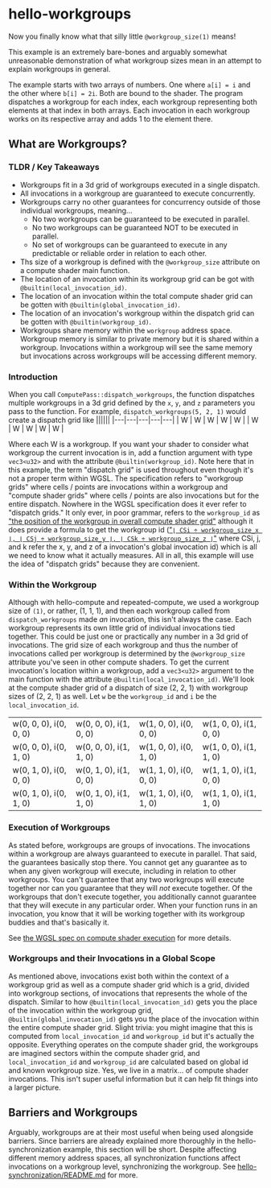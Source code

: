# hello-workgroups

Now you finally know what that silly little `@workgroup_size(1)` means!

This example is an extremely bare-bones and arguably somewhat unreasonable demonstration of what workgroup sizes mean in an attempt to explain workgroups in general.

The example starts with two arrays of numbers. One where `a[i] = i` and the other where `b[i] = 2i`. Both are bound to the shader. The program dispatches a workgroup for each index, each workgroup representing both elements at that index in both arrays. Each invocation in each workgroup works on its respective array and adds 1 to the element there.

## What are Workgroups?

### TLDR / Key Takeaways

- Workgroups fit in a 3d grid of workgroups executed in a single dispatch.
- All invocations in a workgroup are guaranteed to execute concurrently.
- Workgroups carry no other guarantees for concurrency outside of those individual workgroups, meaning...
  - No two workgroups can be guaranteed to be executed in parallel.
  - No two workgroups can be guaranteed NOT to be executed in parallel.
  - No set of workgroups can be guaranteed to execute in any predictable or reliable order in relation to each other.
- Ths size of a workgroup is defined with the `@workgroup_size` attribute on a compute shader main function.
- The location of an invocation within its workgroup grid can be got with `@builtin(local_invocation_id)`.
- The location of an invocation within the total compute shader grid can be gotten with `@builtin(global_invocation_id)`.
- The location of an invocation's workgroup within the dispatch grid can be gotten with `@builtin(workgroup_id)`.
- Workgroups share memory within the `workgroup` address space. Workgroup memory is similar to private memory but it is shared within a workgroup. Invocations within a workgroup will see the same memory but invocations across workgroups will be accessing different memory.

### Introduction

When you call `ComputePass::dispatch_workgroups`, the function dispatches multiple workgroups in a 3d grid defined by the `x`, `y`, and `z` parameters you pass to the function. For example, `dispatch_workgroups(5, 2, 1)` would create a dispatch grid like
||||||
|---|---|---|---|---|
| W | W | W | W | W |
| W | W | W | W | W |

Where each W is a workgroup. If you want your shader to consider what workgroup the current invocation is in, add a function argument with type `vec3<u32>` and with the attribute `@builtin(workgroup_id)`. Note here that in this example, the term "dispatch grid" is used throughout even though it's not a proper term within WGSL. The specification refers to "workgroup grids" where cells / points are invocations within a workgroup and "compute shader grids" where cells / points are also invocations but for the entire dispatch. Nowhere in the WGSL specification does it ever refer to "dispatch grids." It only ever, in poor grammar, refers to the `workgroup_id` as ["the position of the workgroup in overall compute shader grid"](https://www.w3.org/TR/2023/WD-WGSL-20230629/#workgroup-id-builtin-value) although it does provide a formula to get the workgroup id (["`⌊ CSi ÷ workgroup_size_x ⌋, ⌊ CSj ÷ workgroup_size_y ⌋, ⌊ CSk ÷ workgroup_size_z ⌋`"](https://www.w3.org/TR/2023/WD-WGSL-20230629/#workgroup-id) where CSi, j, and k refer the x, y, and z of a invocation's global invocation id) which is all we need to know what it actually measures. All in all, this example will use the idea of "dispatch grids" because they are convenient.

### Within the Workgroup

Although with hello-compute and repeated-compute, we used a workgroup size of `(1)`, or rather, (1, 1, 1), and then each workgroup called from `dispatch_workgroups` made _an_ invocation, this isn't always the case. Each workgroup represents its own little grid of individual invocations tied together. This could be just one or practically any number in a 3d grid of invocations. The grid size of each workgroup and thus the number of invocations called per workgroup is determined by the `@workgroup_size` attribute you've seen in other compute shaders. To get the current invocation's location within a workgroup, add a `vec3<u32>` argument to the main function with the attribute `@builtin(local_invocation_id)`. We'll look at the compute shader grid of a dispatch of size (2, 2, 1) with workgroup sizes of (2, 2, 1) as well. Let `w` be the `workgroup_id` and `i` be the `local_invocation_id`.

||||| 
|------------------------|------------------------|------------------------|------------------------|
| w(0, 0, 0), i(0, 0, 0) | w(0, 0, 0), i(1, 0, 0) | w(1, 0, 0), i(0, 0, 0) | w(1, 0, 0), i(1, 0, 0) |
| w(0, 0, 0), i(0, 1, 0) | w(0, 0, 0), i(1, 1, 0) | w(1, 0, 0), i(0, 1, 0) | w(1, 0, 0), i(1, 1, 0) |
| w(0, 1, 0), i(0, 0, 0) | w(0, 1, 0), i(1, 0, 0) | w(1, 1, 0), i(0, 0, 0) | w(1, 1, 0), i(1, 0, 0) |
| w(0, 1, 0), i(0, 1, 0) | w(0, 1, 0), i(1, 1, 0) | w(1, 1, 0), i(0, 1, 0) | w(1, 1, 0), i(1, 1, 0) |

### Execution of Workgroups

As stated before, workgroups are groups of invocations. The invocations within a workgroup are always guaranteed to execute in parallel. That said, the guarantees basically stop there. You cannot get any guarantee as to when any given workgroup will execute, including in relation to other workgroups. You can't guarantee that any two workgroups will execute together nor can you guarantee that they will _not_ execute together. Of the workgroups that don't execute together, you additionally cannot guarantee that they will execute in any particular order. When your function runs in an invocation, you know that it will be working together with its workgroup buddies and that's basically it.

See [the WGSL spec on compute shader execution](https://www.w3.org/TR/2023/WD-WGSL-20230629/#compute-shader-workgroups) for more details.

### Workgroups and their Invocations in a Global Scope

As mentioned above, invocations exist both within the context of a workgroup grid as well as a compute shader grid which is a grid, divided into workgroup sections, of invocations that represents the whole of the dispatch. Similar to how `@builtin(local_invocation_id)` gets you the place of the invocation within the workgroup grid, `@builtin(global_invocation_id)` gets you the place of the invocation within the entire compute shader grid. Slight trivia: you might imagine that this is computed from `local_invocation_id` and `workgroup_id` but it's actually the opposite. Everything operates on the compute shader grid, the workgroups are imagined sectors within the compute shader grid, and `local_invocation_id` and `workgroup_id` are calculated based on global id and known workgroup size. Yes, we live in a matrix... of compute shader invocations. This isn't super useful information but it can help fit things into a larger picture.

## Barriers and Workgroups

Arguably, workgroups are at their most useful when being used alongside barriers. Since barriers are already explained more thoroughly in the hello-synchronization example, this section will be short. Despite affecting different memory address spaces, all synchronization functions affect invocations on a workgroup level, synchronizing the workgroup. See [hello-synchronization/README.md](../hello-synchronization/README.md) for more.